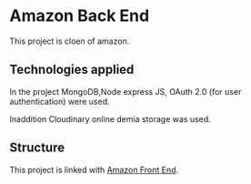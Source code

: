 # Amazon Back End

This project is cloen of amazon. 

## Technologies applied 

In the project MongoDB,Node express JS, OAuth 2.0 (for user authentication) were used.

Inaddition Cloudinary online demia storage was used.

## Structure

This project is linked with [Amazon Front End](https://github.com/AbBiz101/Amazon_FE). 

